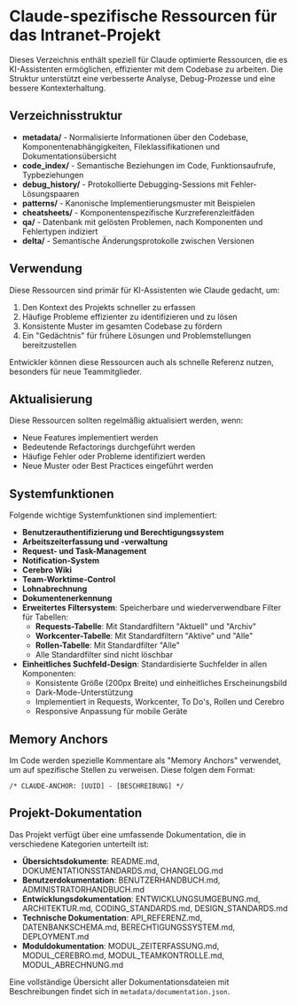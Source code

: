 # Claude-spezifische Ressourcen für das Intranet-Projekt

Dieses Verzeichnis enthält speziell für Claude optimierte Ressourcen, die es KI-Assistenten ermöglichen, effizienter mit dem Codebase zu arbeiten. Die Struktur unterstützt eine verbesserte Analyse, Debug-Prozesse und eine bessere Kontexterhaltung.

## Verzeichnisstruktur

- **metadata/** - Normalisierte Informationen über den Codebase, Komponentenabhängigkeiten, Fileklassifikationen und Dokumentationsübersicht
- **code_index/** - Semantische Beziehungen im Code, Funktionsaufrufe, Typbeziehungen
- **debug_history/** - Protokollierte Debugging-Sessions mit Fehler-Lösungspaaren
- **patterns/** - Kanonische Implementierungsmuster mit Beispielen
- **cheatsheets/** - Komponentenspezifische Kurzreferenzleitfäden
- **qa/** - Datenbank mit gelösten Problemen, nach Komponenten und Fehlertypen indiziert
- **delta/** - Semantische Änderungsprotokolle zwischen Versionen

## Verwendung

Diese Ressourcen sind primär für KI-Assistenten wie Claude gedacht, um:
1. Den Kontext des Projekts schneller zu erfassen
2. Häufige Probleme effizienter zu identifizieren und zu lösen
3. Konsistente Muster im gesamten Codebase zu fördern
4. Ein "Gedächtnis" für frühere Lösungen und Problemstellungen bereitzustellen

Entwickler können diese Ressourcen auch als schnelle Referenz nutzen, besonders für neue Teammitglieder.

## Aktualisierung

Diese Ressourcen sollten regelmäßig aktualisiert werden, wenn:
- Neue Features implementiert werden
- Bedeutende Refactorings durchgeführt werden
- Häufige Fehler oder Probleme identifiziert werden
- Neue Muster oder Best Practices eingeführt werden

## Systemfunktionen

Folgende wichtige Systemfunktionen sind implementiert:

- **Benutzerauthentifizierung und Berechtigungssystem**
- **Arbeitszeiterfassung und -verwaltung**
- **Request- und Task-Management**
- **Notification-System**
- **Cerebro Wiki**
- **Team-Worktime-Control**
- **Lohnabrechnung**
- **Dokumentenerkennung**
- **Erweitertes Filtersystem**: Speicherbare und wiederverwendbare Filter für Tabellen:
  - **Requests-Tabelle**: Mit Standardfiltern "Aktuell" und "Archiv"
  - **Workcenter-Tabelle**: Mit Standardfiltern "Aktive" und "Alle"
  - **Rollen-Tabelle**: Mit Standardfilter "Alle"
  - Alle Standardfilter sind nicht löschbar
- **Einheitliches Suchfeld-Design**: Standardisierte Suchfelder in allen Komponenten:
  - Konsistente Größe (200px Breite) und einheitliches Erscheinungsbild
  - Dark-Mode-Unterstützung
  - Implementiert in Requests, Workcenter, To Do's, Rollen und Cerebro
  - Responsive Anpassung für mobile Geräte

## Memory Anchors

Im Code werden spezielle Kommentare als "Memory Anchors" verwendet, um auf spezifische Stellen zu verweisen. Diese folgen dem Format:
```
/* CLAUDE-ANCHOR: [UUID] - [BESCHREIBUNG] */
```

## Projekt-Dokumentation

Das Projekt verfügt über eine umfassende Dokumentation, die in verschiedene Kategorien unterteilt ist:

- **Übersichtsdokumente**: README.md, DOKUMENTATIONSSTANDARDS.md, CHANGELOG.md
- **Benutzerdokumentation**: BENUTZERHANDBUCH.md, ADMINISTRATORHANDBUCH.md
- **Entwicklungsdokumentation**: ENTWICKLUNGSUMGEBUNG.md, ARCHITEKTUR.md, CODING_STANDARDS.md, DESIGN_STANDARDS.md
- **Technische Dokumentation**: API_REFERENZ.md, DATENBANKSCHEMA.md, BERECHTIGUNGSSYSTEM.md, DEPLOYMENT.md
- **Moduldokumentation**: MODUL_ZEITERFASSUNG.md, MODUL_CEREBRO.md, MODUL_TEAMKONTROLLE.md, MODUL_ABRECHNUNG.md

Eine vollständige Übersicht aller Dokumentationsdateien mit Beschreibungen findet sich in `metadata/documentation.json`. 